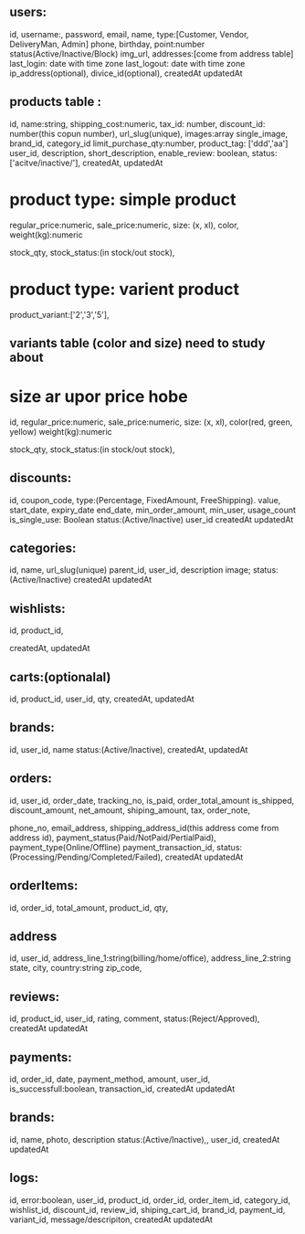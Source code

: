 ## users:

id,
username:,
password,
email,
name,
type:[Customer, Vendor, DeliveryMan, Admin]
phone,
birthday,
point:number
status(Active/Inactive/Block)
img_url,
addresses:[come from address table]
last_login: date with time zone
last_logout: date with time zone
ip_address(optional),
divice_id(optional),
createdAt
updatedAt

## products table :

id,
name:string,
shipping_cost:numeric,
tax_id: number,
discount_id: number(this copun number),
url_slug(unique),
images:array
single_image,
brand_id,
category_id
limit_purchase_qty:number,
product_tag: ['ddd','aa']
user_id,
description,
short_description,
enable_review: boolean,
status:['acitve/inactive/'],
createdAt,
updatedAt

# product type: simple product

regular_price:numeric,
sale_price:numeric,
size: (x, xl),
color,
weight(kg):numeric

  <!-- stock qty thankle stock status hobe na -->

stock_qty,
stock_status:(in stock/out stock),

# product type: varient product

product_variant:['2','3','5'],

## variants table (color and size) need to study about

# size ar upor price hobe

id,
regular_price:numeric,
sale_price:numeric,
size: (x, xl),
color(red, green, yellow)
weight(kg):numeric

<!-- stock qty thankle stock status hobe na -->

stock_qty,
stock_status:(in stock/out stock),

## discounts:

id,
coupon_code,
type:(Percentage, FixedAmount, FreeShipping).
value,
start_date,
expiry_date
end_date,
min_order_amount,
min_user,
usage_count
is_single_use: Boolean
status:(Active/Inactive)
user_id
createdAt
updatedAt

## categories:

id,
name,
url_slug(unique)
parent_id,
user_id,
description
image;
status:(Active/Inactive)
createdAt
updatedAt

## wishlists:

id,
product_id,

<!-- user_id, -->

createdAt,
updatedAt

## carts:(optionalal)

id,
product_id,
user_id,
qty,
createdAt,
updatedAt

## brands:

id,
user_id,
name
status:(Active/Inactive),
createdAt,
updatedAt

## orders:

id,
user_id,
order_date,
tracking_no,
is_paid,
order_total_amount
is_shipped,
discount_amount,
net_amount,
shiping_amount,
tax,
order_note,
<!-- order_items: array -->
phone_no,
email_address,
shipping_address_id(this address come from address id),
payment_status(Paid/NotPaid/PertialPaid),
payment_type(Online/Offline)
payment_transaction_id,
status:(Processing/Pending/Completed/Failed),
createdAt
updatedAt

## orderItems:

id,
order_id,
total_amount,
product_id,
qty,

## address

id,
user_id,
address_line_1:string(billing/home/office),
address_line_2:string
state,
city,
country:string
zip_code,

## reviews:

id,
product_id,
user_id,
rating,
comment,
status:(Reject/Approved),
createdAt
updatedAt

## payments:

id,
order_id,
date,
payment_method,
amount,
user_id,
is_successfull:boolean,
transaction_id,
createdAt
updatedAt

## brands:

id,
name,
photo,
description
status:(Active/Inactive),,
user_id,
createdAt
updatedAt

## logs:

id,
error:boolean,
user_id,
product_id,
order_id,
order_item_id,
category_id,
wishlist_id,
discount_id,
review_id,
shiping_cart_id,
brand_id,
payment_id,
variant_id,
message/descripiton,
createdAt
updatedAt
